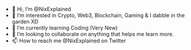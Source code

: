 - 👋 Hi, I’m @NixExplained
- 👀 I’m interested in Crypto, Web3, Blockchain, Gaming & I dabble in the garden XD
- 🌱 I’m currently learning Coding (Very New) 
- 💞️ I’m looking to collaborate on anything that helps me learn more. 
- 📫 How to reach me @NixExplained on Twitter

<!---
NixExplained/NixExplained is a ✨ special ✨ repository because its `README.md` (this file) appears on your GitHub profile.
You can click the Preview link to take a look at your changes.
--->
